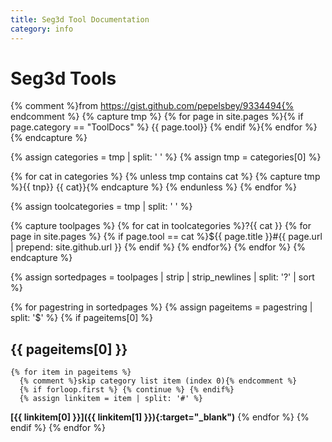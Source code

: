 ```yaml
---
title: Seg3d Tool Documentation
category: info 
---
```


# Seg3d Tools

{% comment %}from https://gist.github.com/pepelsbey/9334494{% endcomment %}
{% capture tmp %}
{% for page in site.pages %}{% if page.category == "ToolDocs" %} {{ page.tool}} {% endif %}{% endfor %}
{% endcapture %}

{% assign categories = tmp | split: ' ' %}
{% assign tmp = categories[0] %}

{% for cat in categories %}
  {% unless tmp contains cat %}
    {% capture tmp %}{{ tnp}} {{ cat}}{% endcapture %}
  {% endunless %}
{% endfor %}

{% assign toolcategories = tmp | split: ' ' %}

{% capture toolpages %}
  {% for cat in toolcategories %}?{{ cat }}
    {% for page in site.pages %}
      {% if page.tool == cat %}${{ page.title }}#{{ page.url | prepend: site.github.url }}
      {% endif %}
    {% endfor%}
  {% endfor %}
{% endcapture %}

{% assign sortedpages = toolpages | strip | strip_newlines | split: '?' | sort %}

{% for pagestring in sortedpages %}
  {% assign pageitems = pagestring | split: '$' %}
  {% if pageitems[0] %}
## {{ pageitems[0] }}
    {% for item in pageitems %}
      {% comment %}skip category list item (index 0){% endcomment %}
      {% if forloop.first %} {% continue %} {% endif%}
      {% assign linkitem = item | split: '#' %}
**[{{ linkitem[0] }}]({{ linkitem[1] }}){:target="_blank")**
    {% endfor %}
  {% endif %}
{% endfor %}
